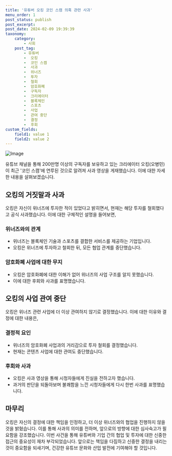 ```yaml
---
title: '유튜버 오킹 코인 스캠 의혹 관련 사과'
menu_order: 1
post_status: publish
post_excerpt: 
post_date: 2024-02-09 19:39:39
taxonomy:
    category:
        - 사회
    post_tag:
        - 유튜버
        -  오킹
        -  코인 스캠
        -  사과
        -  위너즈
        -  투자
        -  철회
        -  암호화폐
        -  구독자
        -  크리에이터
        -  블록체인
        -  스포츠
        -  사업
        -  관여 중단
        -  결정
        -  후회
custom_fields:
    field1: value 1
    field2: value 2
---
```


![Image](https://imgnews.pstatic.net/image/003/2024/02/09/NISI20240209_0001478091_web_20240209141510_20240209154008599.jpg?type=w647)

유튜브 채널을 통해 200만명 이상의 구독자를 보유하고 있는 크리에이터 오킹(오병민)이 최근 '코인 스캠'에 연루된 것으로 알려져 사과 영상을 게재했습니다. 이에 대한 자세한 내용을 살펴보겠습니다.
## 오킹의 거짓말과 사과
오킹은 자신이 위너즈에 투자한 적이 있었다고 밝히면서, 현재는 해당 투자를 철회했다고 공식 사과했습니다. 이에 대한 구체적인 설명을 들어보면,
### 위너즈와의 관계
- 위너즈는 블록체인 기술과 스포츠를 결합한 서비스를 제공하는 기업입니다.
- 오킹은 위너즈에 투자하고 철회한 뒤, 모든 협업 관계를 중단했습니다.
### 암호화폐 사업에 대한 무지
- 오킹은 암호화폐에 대한 이해가 없어 위너즈의 사업 구조를 알지 못했습니다.
- 이에 대한 후회와 사과를 표명했습니다.
## 오킹의 사업 관여 중단
오킹은 위너즈 관련 사업에 더 이상 관여하지 않기로 결정했습니다. 이에 대한 이유와 결정에 대한 내용은,
### 결정적 요인
- 위너즈의 암호화폐 사업과의 거리감으로 투자 철회를 결정했습니다.
- 현재는 콘텐츠 사업에 대한 관여도 중단했습니다.
### 후회와 사과
- 오킹은 사과 영상을 통해 시청자들에게 진실을 전하고자 했습니다.
- 과거의 판단을 되돌아보며 불쾌함을 느낀 시청자들에게 다시 한번 사과를 표명했습니다.
## 마무리
오킹은 자신의 결정에 대한 책임을 인정하고, 더 이상 위너즈와의 협업을 진행하지 않을 것을 밝혔습니다. 이를 통해 사과의 의미를 전하며, 앞으로의 방향에 대한 심사숙고가 필요함을 강조했습니다.
이번 사건을 통해 유튜버와 기업 간의 협업 및 투자에 대한 신중한 접근의 중요성이 재차 부각되었습니다. 앞으로는 책임을 다짐하고 신중한 결정을 내리는 것이 중요함을 되새기며, 건강한 유튜브 문화와 산업 발전에 기여해야 할 것입니다.
